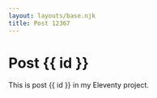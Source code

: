 ```yaml
---
layout: layouts/base.njk
title: Post 12367
---
```


# Post {{ id }}

This is post {{ id }} in my Eleventy project.
